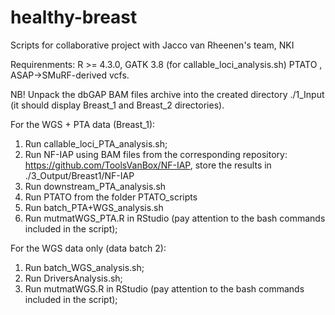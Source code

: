 # healthy-breast
Scripts for collaborative project with Jacco van Rheenen's team, NKI

Requirenments: R >= 4.3.0, GATK 3.8 (for callable_loci_analysis.sh) PTATO , ASAP->SMuRF-derived vcfs.

NB! Unpack the dbGAP BAM files archive into the created directory ./1_Input (it should display Breast_1 and Breast_2 directories).

For the WGS + PTA data (Breast_1):

1. Run callable_loci_PTA_analysis.sh;
2. Run NF-IAP using BAM files from the corresponding repository: https://github.com/ToolsVanBox/NF-IAP, store the results in ./3_Output/Breast1/NF-IAP
3. Run downstream_PTA_analysis.sh
4. Run PTATO from the folder PTATO_scripts
5. Run batch_PTA+WGS_analysis.sh
6. Run mutmatWGS_PTA.R in RStudio (pay attention to the bash commands included in the script);


For the WGS data only (data batch 2):

1. Run batch_WGS_analysis.sh;
2. Run DriversAnalysis.sh;
3. Run mutmatWGS.R in RStudio (pay attention to the bash commands included in the script);
